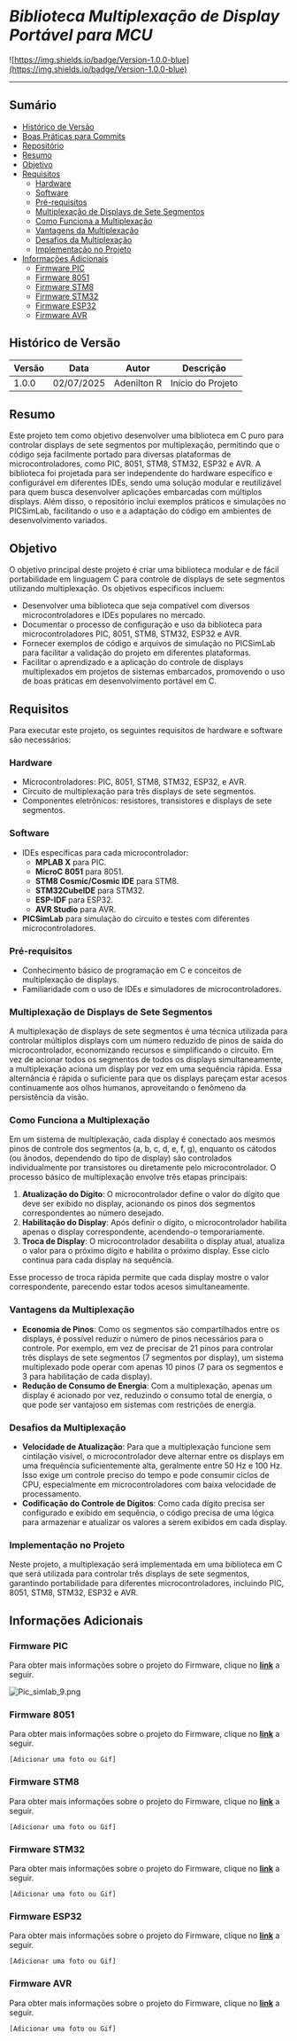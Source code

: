# _Biblioteca Multiplexação de Display Portável para MCU_

![https://img.shields.io/badge/Version-1.0.0-blue](https://img.shields.io/badge/Version-1.0.0-blue)

---

## Sumário

- [Histórico de Versão](#histórico-de-versão)
- [Boas Práticas para Commits](#boas-práticas-para-commits)
- [Repositório](#repositório)
- [Resumo](#resumo)
- [Objetivo](#objetivo)
- [Requisitos](#requisitos)
    - [Hardware](#hardware)
    - [Software](#software)
    - [Pré-requisitos](#pré-requisitos)
    - [Multiplexação de Displays de Sete Segmentos](#multiplexação-de-displays-de-sete-segmentos)
    - [Como Funciona a Multiplexação](#como-funciona-a-multiplexação)
    - [Vantagens da Multiplexação](#vantagens-da-multiplexação)
    - [Desafios da Multiplexação](#desafios-da-multiplexação)
    - [Implementação no Projeto](#implementação-no-projeto)
- [Informações Adicionais](#informações-adicionais)
    - [Firmware PIC](#firmware-pic)
    - [Firmware 8051](#firmware-8051)
    - [Firmware STM8](#firmware-stm8)
    - [Firmware STM32](#firmware-stm32)
    - [Firmware ESP32](#firmware-esp32)
    - [Firmware AVR](#firmware-avr)

## Histórico de Versão

| Versão | Data       | Autor       | Descrição         |
|--------|------------|-------------|-------------------|
| 1.0.0  | 02/07/2025 | Adenilton R | Início do Projeto |

## Resumo

Este projeto tem como objetivo desenvolver uma biblioteca em C puro para controlar displays de sete segmentos por multiplexação, permitindo que o código seja facilmente portado para diversas plataformas de microcontroladores, como PIC, 8051, STM8, STM32, ESP32 e AVR. A biblioteca foi projetada para ser independente do hardware específico e configurável em diferentes IDEs, sendo uma solução modular e reutilizável para quem busca desenvolver aplicações embarcadas com múltiplos displays. Além disso, o repositório inclui exemplos práticos e simulações no PICSimLab, facilitando o uso e a adaptação do código em ambientes de desenvolvimento variados.

## Objetivo

O objetivo principal deste projeto é criar uma biblioteca modular e de fácil portabilidade em linguagem C para controle de displays de sete segmentos utilizando multiplexação. Os objetivos específicos incluem:

- Desenvolver uma biblioteca que seja compatível com diversos microcontroladores e IDEs populares no mercado.
- Documentar o processo de configuração e uso da biblioteca para microcontroladores PIC, 8051, STM8, STM32, ESP32 e AVR.
- Fornecer exemplos de código e arquivos de simulação no PICSimLab para facilitar a validação do projeto em diferentes plataformas.
- Facilitar o aprendizado e a aplicação do controle de displays multiplexados em projetos de sistemas embarcados, promovendo o uso de boas práticas em desenvolvimento portável em C.

## Requisitos

Para executar este projeto, os seguintes requisitos de hardware e software são necessários:

### Hardware

- Microcontroladores: PIC, 8051, STM8, STM32, ESP32, e AVR.
- Circuito de multiplexação para três displays de sete segmentos.
- Componentes eletrônicos: resistores, transistores e displays de sete segmentos.

### Software

- IDEs específicas para cada microcontrolador:
    - **MPLAB X** para PIC.
    - **MicroC 8051** para 8051.
    - **STM8 Cosmic/Cosmic IDE** para STM8.
    - **STM32CubeIDE** para STM32.
    - **ESP-IDF** para ESP32.
    - **AVR Studio** para AVR.
- **PICSimLab** para simulação do circuito e testes com diferentes microcontroladores.

### Pré-requisitos

- Conhecimento básico de programação em C e conceitos de multiplexação de displays.
- Familiaridade com o uso de IDEs e simuladores de microcontroladores.

### Multiplexação de Displays de Sete Segmentos

A multiplexação de displays de sete segmentos é uma técnica utilizada para controlar múltiplos displays com um número reduzido de pinos de saída do microcontrolador, economizando recursos e simplificando o circuito. Em vez de acionar todos os segmentos de todos os displays simultaneamente, a multiplexação aciona um display por vez em uma sequência rápida. Essa alternância é rápida o suficiente para que os displays pareçam estar acesos continuamente aos olhos humanos, aproveitando o fenômeno da persistência da visão.

### Como Funciona a Multiplexação

Em um sistema de multiplexação, cada display é conectado aos mesmos pinos de controle dos segmentos (a, b, c, d, e, f, g), enquanto os cátodos (ou ânodos, dependendo do tipo de display) são controlados individualmente por transistores ou diretamente pelo microcontrolador. O processo básico de multiplexação envolve três etapas principais:

1. **Atualização do Dígito**: O microcontrolador define o valor do dígito que deve ser exibido no display, acionando os pinos dos segmentos correspondentes ao número desejado.
2. **Habilitação do Display**: Após definir o dígito, o microcontrolador habilita apenas o display correspondente, acendendo-o temporariamente.
3. **Troca de Display**: O microcontrolador desabilita o display atual, atualiza o valor para o próximo dígito e habilita o próximo display. Esse ciclo continua para cada display na sequência.

Esse processo de troca rápida permite que cada display mostre o valor correspondente, parecendo estar todos acesos simultaneamente.

### Vantagens da Multiplexação

- **Economia de Pinos**: Como os segmentos são compartilhados entre os displays, é possível reduzir o número de pinos necessários para o controle. Por exemplo, em vez de precisar de 21 pinos para controlar três displays de sete segmentos (7 segmentos por display), um sistema multiplexado pode operar com apenas 10 pinos (7 para os segmentos e 3 para habilitação de cada display).
- **Redução de Consumo de Energia**: Com a multiplexação, apenas um display é acionado por vez, reduzindo o consumo total de energia, o que pode ser vantajoso em sistemas com restrições de energia.

### Desafios da Multiplexação

- **Velocidade de Atualização**: Para que a multiplexação funcione sem cintilação visível, o microcontrolador deve alternar entre os displays em uma frequência suficientemente alta, geralmente entre 50 Hz e 100 Hz. Isso exige um controle preciso do tempo e pode consumir ciclos de CPU, especialmente em microcontroladores com baixa velocidade de processamento.
- **Codificação do Controle de Dígitos**: Como cada dígito precisa ser configurado e exibido em sequência, o código precisa de uma lógica para armazenar e atualizar os valores a serem exibidos em cada display.

### Implementação no Projeto

Neste projeto, a multiplexação será implementada em uma biblioteca em C que será utilizada para controlar três displays de sete segmentos, garantindo portabilidade para diferentes microcontroladores, incluindo PIC, 8051, STM8, STM32, ESP32 e AVR.

## Informações Adicionais

### Firmware PIC

Para obter mais informações sobre o projeto do Firmware, clique no [**link**](https://github.com/AdeniltonR/Biblioteca-Multiplexacao-Display-Portavel-MCU/tree/main/Projetos/MCU-PIC) a seguir.

![Pic_simlab_9.png](Docs/Pic_simlab_9.png)

### Firmware 8051

Para obter mais informações sobre o projeto do Firmware, clique no [**link**](https://github.com/AdeniltonR/Biblioteca-Multiplexacao-Display-Portavel-MCU/tree/main/Projetos/MCU-8051) a seguir.

`[Adicionar uma foto ou Gif]`

### Firmware STM8

Para obter mais informações sobre o projeto do Firmware, clique no [**link**](https://github.com/AdeniltonR/Biblioteca-Multiplexacao-Display-Portavel-MCU/tree/main/Projetos/MCU-STM8) a seguir.

`[Adicionar uma foto ou Gif]`

### Firmware STM32

Para obter mais informações sobre o projeto do Firmware, clique no [**link**](https://github.com/AdeniltonR/Biblioteca-Multiplexacao-Display-Portavel-MCU/tree/main/Projetos/MCU-STM32) a seguir.

`[Adicionar uma foto ou Gif]`

### Firmware ESP32

Para obter mais informações sobre o projeto do Firmware, clique no [**link**](https://github.com/AdeniltonR/Biblioteca-Multiplexacao-Display-Portavel-MCU/tree/main/Projetos/MCU-ESP32) a seguir.

`[Adicionar uma foto ou Gif]`

### Firmware AVR

Para obter mais informações sobre o projeto do Firmware, clique no [**link**](https://github.com/AdeniltonR/Biblioteca-Multiplexacao-Display-Portavel-MCU/tree/main/Projetos/MCU-AVR) a seguir.

`[Adicionar uma foto ou Gif]`